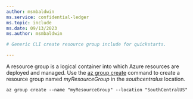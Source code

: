 ```yaml
---
author: msmbaldwin
ms.service: confidential-ledger
ms.topic: include
ms.date: 09/13/2023
ms.author: msmbaldwin

# Generic CLI create resource group include for quickstarts.

---
```


A resource group is a logical container into which Azure resources are deployed and managed. Use the [az group create](/cli/azure/group#az-group-create) command to create a resource group named *myResourceGroup* in the *southcentralus* location.

```azurecli
az group create --name "myResourceGroup" --location "SouthCentralUS"
```